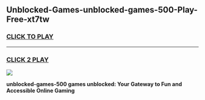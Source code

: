 
## Unblocked-Games-unblocked-games-500-Play-Free-xt7tw
<h3>
<a href="https://premium76.site?title=unblocked-games-500&ref=10A">CLICK TO PLAY</a></h3>
<hr>

<h3>
<a href="https://premium76.site?title=unblocked-games-500&ref=10A">CLICK 2 PLAY</a>
  
</h3>

<a href="https://premium76.site?title=unblocked-games-500&ref=10A"><img src="https://clearcache.store/games.png"></a>


**unblocked-games-500 games unblocked: Your Gateway to Fun and Accessible Online Gaming**

